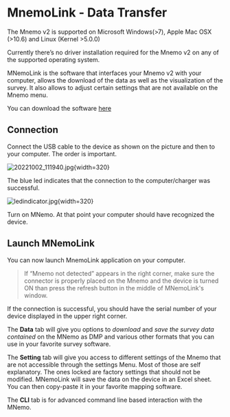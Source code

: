 # MnemoLink - Data Transfer

The Mnemo v2 is supported on Microsoft Windows(>7), Apple Mac OSX (>10.6) and Linux (Kernel >5.0.0)

Currently there’s no driver installation required for the Mnemo v2 on any of the supported operating system.

MNemoLink is the software that interfaces your Mnemo v2 with your computer,
allows the download of the data as well as the visualization of the survey.
It also allows to adjust certain settings that are not available on the Mnemo menu.

You can download the software [here](https://www.arianesline.com/mnemo/) 

## Connection ##

Connect the USB cable to the device as shown on the picture and then to your computer. The order is important.

![20221002_111940.jpg](20221002_111940.jpg){width=320}

The blue led indicates that the connection to the computer/charger was successful.

![ledindicator.jpg](ledindicator.jpg){width=320}

Turn on MNemo. At that point your computer should have recognized the device.

## Launch MNemoLink ##
You can now launch MnemoLink application on your computer.

> If “Mnemo not detected” appears in the right corner, make sure the connector is properly placed on the Mnemo 
and the device is turned ON than press the refresh button in the middle of MNemoLink's window.

If the connection is successful, you should have the serial number of your device displayed in the upper right corner.

The **Data** tab will give you options to _download_ and _save the survey data contained_ on
the MNemo as DMP and various other formats that you can use in your favorite survey software.

The **Setting** tab will give you access to different settings of the Mnemo that are not accessible through the settings Menu.
Most of those are self explanatory. The ones locked are factory settings that should not be modified.
MNemoLink will save the data on the device in an Excel sheet. You can then copy-paste it in your favorite mapping software.

The **CLI** tab is for advanced command line based interaction with the MNemo.







